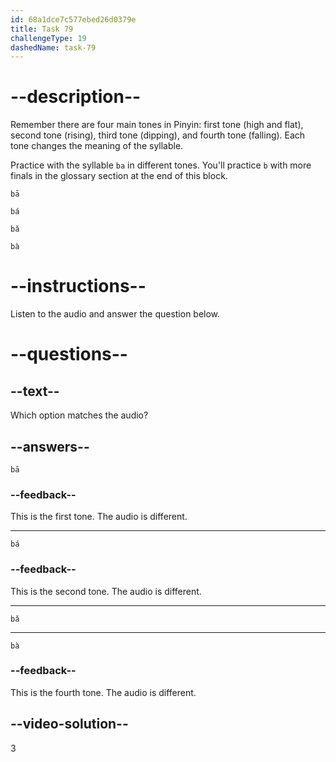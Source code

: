 ```yaml
---
id: 68a1dce7c577ebed26d0379e
title: Task 79
challengeType: 19
dashedName: task-79
---
```


<!-- (Audio) A: bǎ -->

# --description--

Remember there are four main tones in Pinyin: first tone (high and flat), second tone (rising), third tone (dipping), and fourth tone (falling). Each tone changes the meaning of the syllable.

Practice with the syllable `ba` in different tones. You'll practice `b` with more finals in the glossary section at the end of this block.

`bā`<!-- (Audio) bā -->

`bá`<!-- (Audio) bá -->

`bǎ` <!-- (Audio) bǎ -->

`bà` <!-- (Audio) bà -->

# --instructions--

Listen to the audio and answer the question below.

# --questions--

## --text--

Which option matches the audio?

## --answers--

`bā`

### --feedback--

This is the first tone. The audio is different.

---

`bá`

### --feedback--

This is the second tone. The audio is different.

---

`bǎ`

---

`bà`

### --feedback--

This is the fourth tone. The audio is different.

## --video-solution--

3
